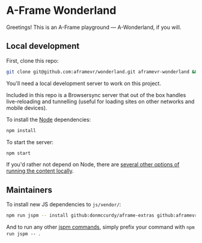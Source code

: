 # A-Frame Wonderland

Greetings! This is an A-Frame playground — A-Wonderland, if you will.


## Local development

First, clone this repo:

```bash
git clone git@github.com:aframevr/wonderland.git aframevr-wonderland && cd aframevr-wonderland
```

You'll need a local development server to work on this project.

Included in this repo is a Browsersync server that out of the box handles live-reloading and tunnelling (useful for loading sites on other networks and mobile devices).

To install the [Node](https://nodejs.org/en/download/) dependencies:

```bash
npm install
```

To start the server:

```bash
npm start
```

If you'd rather not depend on Node, there are [several other options of running the content locally](https://github.com/mrdoob/three.js/wiki/How-to-run-things-locally).


## Maintainers

To install new JS dependencies to `js/vendor/`:

```bash
npm run jspm -- install github:donmccurdy/aframe-extras github:aframevr/aframe@master github:gasolin/aframe-href-component
```

And to run any other [jspm commands](https://github.com/jspm/jspm-cli#documentation), simply prefix your command with `npm run jspm -- `.
